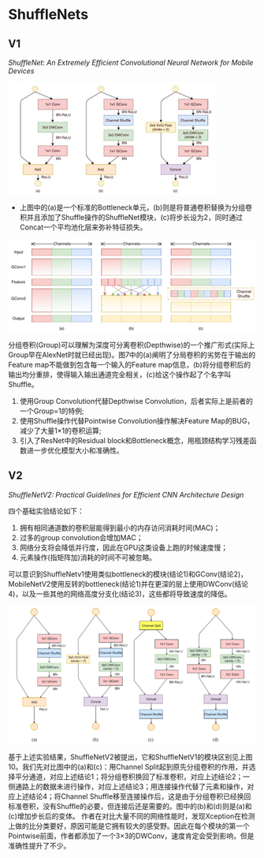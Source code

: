 # ShuffleNets

## V1
*ShuffleNet:  An Extremely Efficient Convolutional Neural Network for Mobile Devices*

<img src="./img/gaozhong_forward_01.jpg"  style="zoom:80%"  align="center"/>

- 上图中的(a)是一个标准的Bottleneck单元，(b)则是将普通卷积替换为分组卷积并且添加了Shuffle操作的ShuffleNet模块，(c)将步长设为2，同时通过Concat一个平均池化层来弥补特征损失。

<img src="./img/gaozhong_forward_02.png"  style="zoom:75%"  align="center"/>

分组卷积(Group)可以理解为深度可分离卷积(Depthwise)的一个推广形式(实际上Group早在AlexNet时就已经出现)。图7中的(a)阐明了分局卷积的劣势在于输出的Feature map不能做到包含每一个输入的Feature map信息，(b)将分组卷积后的输出均分重排，使得输入输出通道完全相关，(c)给这个操作起了个名字叫Shuffle。
1. 使用Group Convolution代替Depthwise Convolution，后者实际上是前者的一个Group=1的特例;
2. 使用Shuffle操作代替Pointwise Convolution操作解决Feature Map的BUG，减少了大量1×1的卷积运算;
3. 引入了ResNet中的Residual block和Bottleneck概念，用瓶颈结构学习残差函数进一步优化模型大小和准确性。

## V2
*ShuffleNetV2: Practical Guidelines for Efficient CNN Architecture Design*

四个基础实验结论如下：
1. 拥有相同通道数的卷积层能得到最小的内存访问消耗时间(MAC)；
2. 过多的group convolution会增加MAC；
3. 网络分支将会降低并行度，因此在GPU这类设备上跑的时候速度慢；
4. 元素操作(指矩阵加)消耗的时间不可被忽略。

可以意识到ShuffleNetv1使用类似bottleneck的模块(结论1)和GConv(结论2)，MobileNetV2使用反转的bottleneck(结论1)并在更深的层上使用DWConv(结论4)，以及一些其他的网络高度分支化(结论3)，这些都将导致速度的降低。

<img src="./img/gaozhong_forward_03.png"  style="zoom:75%"  align="center"/>

基于上述实验结果，ShuffleNetV2被提出，它和ShuffleNetV1的模块区别见上图10。我们先对比图中的(a)和(c)：用Channel Split起到原先分组卷积的作用，并选择平分通道，对应上述结论1；将分组卷积换回了标准卷积，对应上述结论2；一侧通路上的数据未进行操作，对应上述结论3；用连接操作代替了元素和操作，对应上述结论4；将Channel Shuffle移至连接操作后，这是由于分组卷积已经换回标准卷积，没有Shuffle的必要，但连接后还是需要的。图中的(b)和(d)则是(a)和(c)增加步长后的变体。
作者在对比大量不同的网络性能时，发现Xception在检测上做的比分类要好，原因可能是它拥有较大的感受野。因此在每个模块的第一个Pointwise前面，作者都添加了一个3×3的DWConv，速度肯定会受到影响，但是准确性提升了不少。